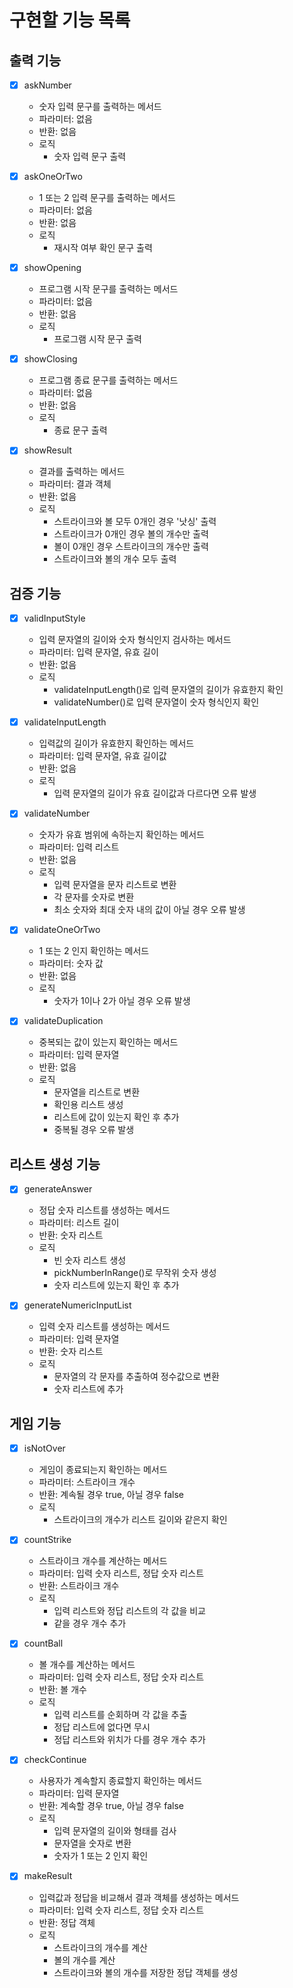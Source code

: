 # 구현할 기능 목록

## 출력 기능

- [x] askNumber
    - 숫자 입력 문구를 출력하는 메서드
    - 파라미터: 없음
    - 반환: 없음
    - 로직
        - 숫자 입력 문구 출력


- [x] askOneOrTwo
    - 1 또는 2 입력 문구를 출력하는 메서드
    - 파라미터: 없음
    - 반환: 없음
    - 로직
        - 재시작 여부 확인 문구 출력


- [x] showOpening
    - 프로그램 시작 문구를 출력하는 메서드
    - 파라미터: 없음
    - 반환: 없음
    - 로직
        - 프로그램 시작 문구 출력


- [x] showClosing
    - 프로그램 종료 문구를 출력하는 메서드
    - 파라미터: 없음
    - 반환: 없음
    - 로직
        - 종료 문구 출력


- [x] showResult
    - 결과를 출력하는 메서드
    - 파라미터: 결과 객체
    - 반환: 없음
    - 로직
        - 스트라이크와 볼 모두 0개인 경우 '낫싱' 출력
        - 스트라이크가 0개인 경우 볼의 개수만 출력
        - 볼이 0개인 경우 스트라이크의 개수만 출력
        - 스트라이크와 볼의 개수 모두 출력

## 검증 기능

- [x] validInputStyle
    - 입력 문자열의 길이와 숫자 형식인지 검사하는 메서드
    - 파라미터: 입력 문자열, 유효 길이
    - 반환: 없음
    - 로직
        - validateInputLength()로 입력 문자열의 길이가 유효한지 확인
        - validateNumber()로 입력 문자열이 숫자 형식인지 확인


- [x] validateInputLength
    - 입력값의 길이가 유효한지 확인하는 메서드
    - 파라미터: 입력 문자열, 유효 길이값
    - 반환: 없음
    - 로직
        - 입력 문자열의 길이가 유효 길이값과 다르다면 오류 발생


- [x] validateNumber
    - 숫자가 유효 범위에 속하는지 확인하는 메서드
    - 파라미터: 입력 리스트
    - 반환: 없음
    - 로직
        - 입력 문자열을 문자 리스트로 변환
        - 각 문자를 숫자로 변환
        - 최소 숫자와 최대 숫자 내의 값이 아닐 경우 오류 발생


- [x] validateOneOrTwo
    - 1 또는 2 인지 확인하는 메서드
    - 파라미터: 숫자 값
    - 반환: 없음
    - 로직
        - 숫자가 1이나 2가 아닐 경우 오류 발생


- [x] validateDuplication
    - 중복되는 값이 있는지 확인하는 메서드
    - 파라미터: 입력 문자열
    - 반환: 없음
    - 로직
        - 문자열을 리스트로 변환
        - 확인용 리스트 생성
        - 리스트에 값이 있는지 확인 후 추가
        - 중복될 경우 오류 발생

## 리스트 생성 기능

- [x] generateAnswer
    - 정답 숫자 리스트를 생성하는 메서드
    - 파라미터: 리스트 길이
    - 반환: 숫자 리스트
    - 로직
        - 빈 숫자 리스트 생성
        - pickNumberInRange()로 무작위 숫자 생성
        - 숫자 리스트에 있는지 확인 후 추가


- [x] generateNumericInputList
    - 입력 숫자 리스트를 생성하는 메서드
    - 파라미터: 입력 문자열
    - 반환: 숫자 리스트
    - 로직
        - 문자열의 각 문자를 추출하여 정수값으로 변환
        - 숫자 리스트에 추가

## 게임 기능

- [x] isNotOver
    - 게임이 종료되는지 확인하는 메서드
    - 파라미터: 스트라이크 개수
    - 반환: 계속될 경우 true, 아닐 경우 false
    - 로직
        - 스트라이크의 개수가 리스트 길이와 같은지 확인


- [x] countStrike
    - 스트라이크 개수를 계산하는 메서드
    - 파라미터: 입력 숫자 리스트, 정답 숫자 리스트
    - 반환: 스트라이크 개수
    - 로직
        - 입력 리스트와 정답 리스트의 각 값을 비교
        - 같을 경우 개수 추가


- [x] countBall
    - 볼 개수를 계산하는 메서드
    - 파라미터: 입력 숫자 리스트, 정답 숫자 리스트
    - 반환: 볼 개수
    - 로직
        - 입력 리스트를 순회하며 각 값을 추출
        - 정답 리스트에 없다면 무시
        - 정답 리스트와 위치가 다를 경우 개수 추가


- [x] checkContinue
    - 사용자가 계속할지 종료할지 확인하는 메서드
    - 파라미터: 입력 문자열
    - 반환: 계속할 경우 true, 아닐 경우 false
    - 로직
        - 입력 문자열의 길이와 형태를 검사
        - 문자열을 숫자로 변환
        - 숫자가 1 또는 2 인지 확인


- [x] makeResult
    - 입력값과 정답을 비교해서 결과 객체를 생성하는 메서드
    - 파라미터: 입력 숫자 리스트, 정답 숫자 리스트
    - 반환: 정답 객체
    - 로직
        - 스트라이크의 개수를 계산
        - 볼의 개수를 계산
        - 스트라이크와 볼의 개수를 저장한 정답 객체를 생성